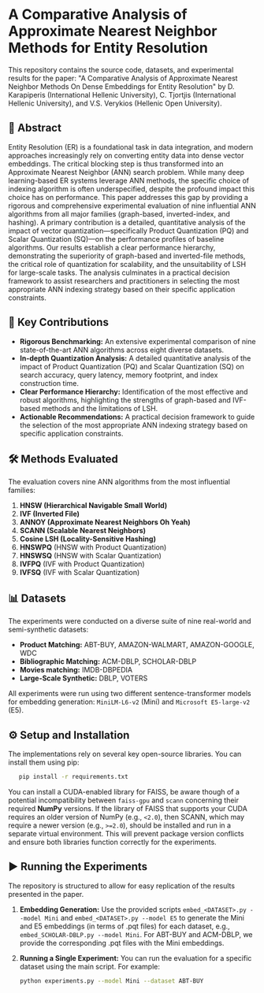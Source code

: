 # A Comparative Analysis of Approximate Nearest Neighbor Methods for Entity Resolution

This repository contains the source code, datasets, and experimental results for the paper: "A Comparative Analysis of Approximate Nearest Neighbor Methods On Dense Embeddings for Entity Resolution" by D. Karapiperis (International Hellenic University), C. Tjortjis (International Hellenic University), and V.S. Verykios (Hellenic Open University).

## 📖 Abstract

Entity Resolution (ER) is a foundational task in data integration, and modern approaches increasingly rely on converting entity data into dense vector embeddings. The critical blocking step is thus transformed into an Approximate Nearest Neighbor (ANN) search problem. While many deep learning-based ER systems leverage ANN methods, the specific choice of indexing algorithm is often underspecified, despite the profound impact this choice has on performance. This paper addresses this gap by providing a rigorous and comprehensive experimental evaluation of nine influential ANN algorithms from all major families (graph-based, inverted-index, and hashing). A primary contribution is a detailed, quantitative analysis of the impact of vector quantization—specifically Product Quantization (PQ) and Scalar Quantization (SQ)—on the performance profiles of baseline algorithms. Our results establish a clear performance hierarchy, demonstrating the superiority of graph-based and inverted-file methods, the critical role of quantization for scalability, and the unsuitability of LSH for large-scale tasks. The analysis culminates in a practical decision framework to assist researchers and practitioners in selecting the most appropriate ANN indexing strategy based on their specific application constraints.

## 🚀 Key Contributions

* **Rigorous Benchmarking:** An extensive experimental comparison of nine state-of-the-art ANN algorithms across eight diverse datasets.
* **In-depth Quantization Analysis:** A detailed quantitative analysis of the impact of Product Quantization (PQ) and Scalar Quantization (SQ) on search accuracy, query latency, memory footprint, and index construction time.
* **Clear Performance Hierarchy:** Identification of the most effective and robust algorithms, highlighting the strengths of graph-based and IVF-based methods and the limitations of LSH.
* **Actionable Recommendations:** A practical decision framework to guide the selection of the most appropriate ANN indexing strategy based on specific application constraints.

## 🛠️ Methods Evaluated

The evaluation covers nine ANN algorithms from the most influential families:

1.  **HNSW (Hierarchical Navigable Small World)**
2.  **IVF (Inverted File)**
3.  **ANNOY (Approximate Nearest Neighbors Oh Yeah)**
4.  **SCANN (Scalable Nearest Neighbors)**
5.  **Cosine LSH (Locality-Sensitive Hashing)**
6.  **HNSWPQ** (HNSW with Product Quantization)
7.  **HNSWSQ** (HNSW with Scalar Quantization)
8.  **IVFPQ** (IVF with Product Quantization)
9.  **IVFSQ** (IVF with Scalar Quantization)

## 📊 Datasets

The experiments were conducted on a diverse suite of nine real-world and semi-synthetic datasets:

* **Product Matching:** ABT-BUY, AMAZON-WALMART, AMAZON-GOOGLE, WDC
* **Bibliographic Matching:** ACM-DBLP, SCHOLAR-DBLP
* **Movies matching:** IMDB-DBPEDIA
* **Large-Scale Synthetic:** DBLP, VOTERS

All experiments were run using two different sentence-transformer models for embedding generation: `MiniLM-L6-v2` (Mini) and `Microsoft E5-large-v2` (E5).

## ⚙️ Setup and Installation

The implementations rely on several key open-source libraries. You can install them using pip:
 ```bash
    pip install -r requirements.txt
 ```

You can install a CUDA-enabled library for FAISS, be aware though of a potential incompatibility between `faiss-gpu` and `scann` concerning their required **NumPy** versions.
If the library of FAISS that supports your CUDA requires an older version of NumPy (e.g., `<2.0`), then SCANN, which may require a newer version (e.g., `>=2.0`), should be installed and run in a separate virtual environment. This will prevent package version conflicts and ensure both libraries function correctly for the experiments.

   
## ▶️ Running the Experiments

The repository is structured to allow for easy replication of the results presented in the paper.

1.  **Embedding Generation:** Use the provided scripts `embed_<DATASET>.py --model Mini` and `embed_<DATASET>.py --model E5` to generate the Mini and E5 embeddings (in terms of .pqt files) for each dataset, e.g., `embed_SCHOLAR-DBLP.py --model Mini`. For ABT-BUY and ACM-DBLP, we provide the corresponding .pqt files with the Mini embeddings.

3.  **Running a Single Experiment:** You can run the evaluation for a specific dataset using the main script. For example:
    ```bash
    python experiments.py --model Mini --dataset ABT-BUY 
    ```



